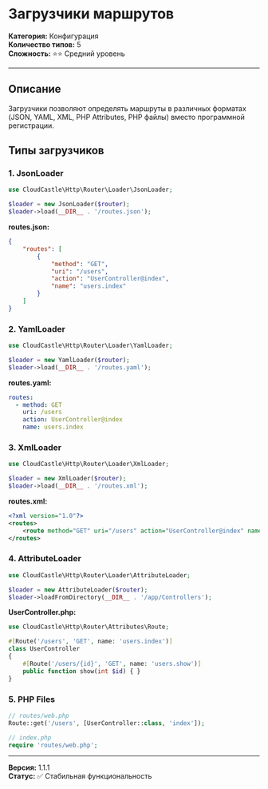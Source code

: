 # Загрузчики маршрутов

**Категория:** Конфигурация  
**Количество типов:** 5  
**Сложность:** ⭐⭐ Средний уровень

---

## Описание

Загрузчики позволяют определять маршруты в различных форматах (JSON, YAML, XML, PHP Attributes, PHP файлы) вместо программной регистрации.

## Типы загрузчиков

### 1. JsonLoader

```php
use CloudCastle\Http\Router\Loader\JsonLoader;

$loader = new JsonLoader($router);
$loader->load(__DIR__ . '/routes.json');
```

**routes.json:**
```json
{
    "routes": [
        {
            "method": "GET",
            "uri": "/users",
            "action": "UserController@index",
            "name": "users.index"
        }
    ]
}
```

### 2. YamlLoader

```php
use CloudCastle\Http\Router\Loader\YamlLoader;

$loader = new YamlLoader($router);
$loader->load(__DIR__ . '/routes.yaml');
```

**routes.yaml:**
```yaml
routes:
  - method: GET
    uri: /users
    action: UserController@index
    name: users.index
```

### 3. XmlLoader

```php
use CloudCastle\Http\Router\Loader\XmlLoader;

$loader = new XmlLoader($router);
$loader->load(__DIR__ . '/routes.xml');
```

**routes.xml:**
```xml
<?xml version="1.0"?>
<routes>
    <route method="GET" uri="/users" action="UserController@index" name="users.index"/>
</routes>
```

### 4. AttributeLoader

```php
use CloudCastle\Http\Router\Loader\AttributeLoader;

$loader = new AttributeLoader($router);
$loader->loadFromDirectory(__DIR__ . '/app/Controllers');
```

**UserController.php:**
```php
use CloudCastle\Http\Router\Attributes\Route;

#[Route('/users', 'GET', name: 'users.index')]
class UserController
{
    #[Route('/users/{id}', 'GET', name: 'users.show')]
    public function show(int $id) { }
}
```

### 5. PHP Files

```php
// routes/web.php
Route::get('/users', [UserController::class, 'index']);

// index.php
require 'routes/web.php';
```

---

**Версия:** 1.1.1  
**Статус:** ✅ Стабильная функциональность

